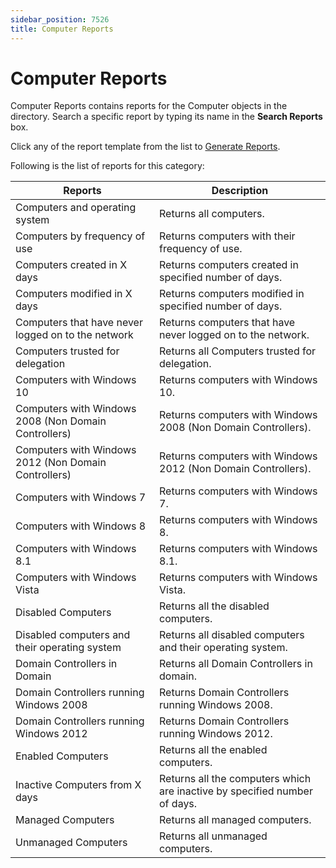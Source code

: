 ```yaml
---
sidebar_position: 7526
title: Computer Reports
---
```


# Computer Reports

Computer Reports contains reports for the Computer objects in the directory. Search a specific report by typing its name in the **Search Reports** box.

Click any of the report template from the list to [Generate Reports](Generate "Generate Reports").

Following is the list of reports for this category:

| Reports | Description |
| --- | --- |
| Computers and operating system | Returns all computers. |
| Computers by frequency of use | Returns computers with their frequency of use. |
| Computers created in X days | Returns computers created in specified number of days. |
| Computers modified in X days | Returns computers modified in specified number of days. |
| Computers that have never logged on to the network | Returns computers that have never logged on to the network. |
| Computers trusted for delegation | Returns all Computers trusted for delegation. |
| Computers with Windows 10 | Returns computers with Windows 10. |
| Computers with Windows 2008 (Non Domain Controllers) | Returns computers with Windows 2008 (Non Domain Controllers). |
| Computers with Windows 2012 (Non Domain Controllers) | Returns computers with Windows 2012 (Non Domain Controllers). |
| Computers with Windows 7 | Returns computers with Windows 7. |
| Computers with Windows 8 | Returns computers with Windows 8. |
| Computers with Windows 8.1 | Returns computers with Windows 8.1. |
| Computers with Windows Vista | Returns computers with Windows Vista. |
| Disabled Computers | Returns all the disabled computers. |
| Disabled computers and their operating system | Returns all disabled computers and their operating system. |
| Domain Controllers in Domain | Returns all Domain Controllers in domain. |
| Domain Controllers running Windows 2008 | Returns Domain Controllers running Windows 2008. |
| Domain Controllers running Windows 2012 | Returns Domain Controllers running Windows 2012. |
| Enabled Computers | Returns all the enabled computers. |
| Inactive Computers from X days | Returns all the computers which are inactive by specified number of days. |
| Managed Computers | Returns all managed computers. |
| Unmanaged Computers | Returns all unmanaged computers. |